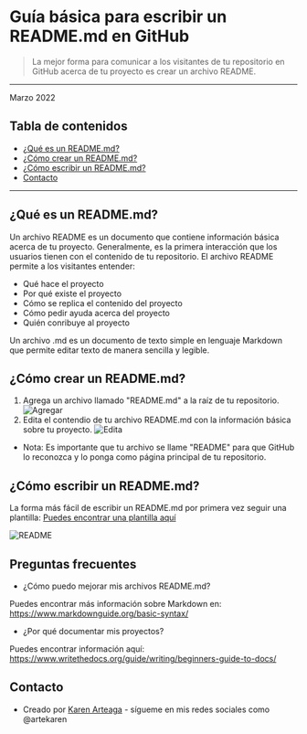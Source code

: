 # Guía básica para escribir un README.md en GitHub
>  La mejor forma para comunicar a los visitantes de tu repositorio en GitHub acerca de tu proyecto es crear un archivo README.
---
Marzo 2022

## Tabla de contenidos
* [¿Qué es un README.md?](#introduccion)
* [¿Cómo crear un README.md?](#crear)
* [¿Cómo escribir un README.md?](#escribir)
* [Contacto](#contacto)
---


## ¿Qué es un README.md? <a name="introduccion"></a> 
Un archivo README es un documento que contiene información básica acerca de tu proyecto. Generalmente, es la primera interacción que los usuarios tienen con el contenido de tu repositorio. El archivo README permite a los visitantes entender:
- Qué hace el proyecto
- Por qué existe el proyecto
- Cómo se replica el contenido del proyecto
- Cómo pedir ayuda acerca del proyecto
- Quién conribuye al proyecto

Un archivo .md es un documento de texto simple en lenguaje Markdown que permite editar texto de manera sencilla y legible. 


## ¿Cómo crear un README.md? <a name="crear"></a> 
1. Agrega un archivo llamado "README.md" a la raíz de tu repositorio.
![Agregar](https://user-images.githubusercontent.com/69361149/160881836-d3aadc69-5637-41bb-91ae-9efd46c26e8a.png)
3. Edita el contendio de tu archivo README.md con la información básica sobre tu proyecto.
![Edita](https://user-images.githubusercontent.com/69361149/160882130-17e885e4-d8b2-4a4b-ac5f-201ac3496e64.png)
- Nota: Es importante que tu archivo se llame "README" para que GitHub lo reconozca y lo ponga como página principal de tu repositorio.


## ¿Cómo escribir un README.md? <a name="escribir"></a> 
La forma más fácil de escribir un README.md por primera vez seguir una plantilla:
[Puedes encontrar una plantilla aquí](https://github.com/KarenArteaga/Como-escribir-un-readme/blob/main/plantillaREADME.md)


![README](https://user-images.githubusercontent.com/69361149/160894945-31e1f62c-bf84-4d31-b691-b71089ab5939.png)


## Preguntas frecuentes
- ¿Cómo puedo mejorar mis archivos README.md? 

Puedes encontrar más información sobre Markdown en: https://www.markdownguide.org/basic-syntax/

- ¿Por qué documentar mis proyectos?

Puedes encontrar información aquí: https://www.writethedocs.org/guide/writing/beginners-guide-to-docs/



## Contacto
* Creado por [Karen Arteaga](https://github.com/KarenArteaga) - sígueme en mis redes sociales como @artekaren
